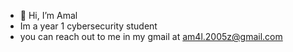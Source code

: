 - 👋 Hi, I’m Amal
- Im a year 1 cybersecurity student
- you can reach out to me in my gmail at am4l.2005z@gmail.com 

<!---
am4l2005/am4l2005 is a ✨ special ✨ repository because its `README.md` (this file) appears on your GitHub profile.
You can click the Preview link to take a look at your changes.
--->
